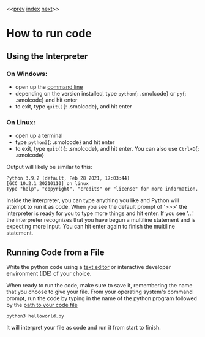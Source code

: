 <<[prev]({{int_installation}}) [index]({{int_index}}) [next]({{int_programming_overview}})>>
# How to run code
## Using the Interpreter
### On Windows:
- open up the [command line]({{int_misc_shells}})
- depending on the version installed, type `python`{: .smolcode} or `py`{: .smolcode} and hit enter
- to exit, type `quit()`{: .smolcode}, and hit enter

### On Linux:
- open up a terminal
- type `python3`{: .smolcode} and hit enter
- to exit, type `quit()`{: .smolcode}, and hit enter. You can also use `Ctrl+D`{: .smolcode}

Output will likely be similar to this:

```
Python 3.9.2 (default, Feb 28 2021, 17:03:44)
[GCC 10.2.1 20210110] on linux
Type "help", "copyright", "credits" or "license" for more information.
```

Inside the interpreter, you can type anything you like and Python will attempt to run it as code.
When you see the default prompt of '>>>' the interpreter is ready for you to type more things and hit enter.
If you see '...' the interpreter recognizes that you have begun a multiline statement and is expecting more input.
You can hit enter again to finish the multiline statement.

## Running Code from a File
Write the python code using a [text editor]({{int_misc_text_editors}}) or interactive developer environment (IDE) of your choice.

When ready to run the code, make sure to save it, remembering the name that you choose to give your file.
From your operating system's command prompt, run the code by typing in the name of the python program followed by the [path to your code file]({{int_misc_file_paths}})
```
python3 helloworld.py
```
It will interpret your file as code and run it from start to finish.

